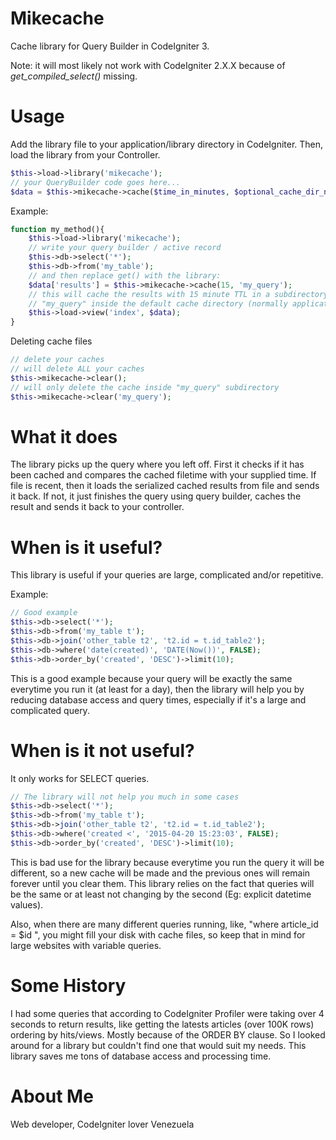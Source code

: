 # Mikecache
Cache library for Query Builder in CodeIgniter 3.

Note: it will most likely not work with CodeIgniter 2.X.X because of *get_compiled_select()* missing.

# Usage
Add the library file to your application/library directory in CodeIgniter.
Then, load the library from your Controller.

```php
$this->load->library('mikecache');
// your QueryBuilder code goes here...
$data = $this->mikecache->cache($time_in_minutes, $optional_cache_dir_name);
```
Example:
```php
function my_method(){
	$this->load->library('mikecache');
	// write your query builder / active record
	$this->db->select('*');
	$this->db->from('my_table');
	// and then replace get() with the library:
	$data['results'] = $this->mikecache->cache(15, 'my_query');
	// this will cache the results with 15 minute TTL in a subdirectory
	// "my_query" inside the default cache directory (normally application/cache/mikecache/).
	$this->load->view('index', $data);
}
```
Deleting cache files
```php
// delete your caches
// will delete ALL your caches
$this->mikecache->clear(); 
// will only delete the cache inside "my_query" subdirectory
$this->mikecache->clear('my_query');
```

# What it does
The library picks up the query where you left off. First it checks if it has been cached and compares the cached filetime with your supplied time. If file is recent, then it loads the serialized cached results from file and sends it back. If not, it just finishes the query using query builder, caches the result and sends it back to your controller.

# When is it useful?
This library is useful if your queries are large, complicated and/or repetitive.

Example:
```php
// Good example
$this->db->select('*');
$this->db->from('my_table t');
$this->db->join('other_table t2', 't2.id = t.id_table2');
$this->db->where('date(created)', 'DATE(Now())', FALSE);
$this->db->order_by('created', 'DESC')->limit(10);
```
This is a good example because your query will be exactly the same everytime you run it (at least for a day), then the library will help you by reducing database access and query times, especially if it's a large and complicated query.

# When is it not useful?
It only works for SELECT queries.
```php
// The library will not help you much in some cases
$this->db->select('*');
$this->db->from('my_table t');
$this->db->join('other_table t2', 't2.id = t.id_table2');
$this->db->where('created <', '2015-04-20 15:23:03', FALSE);
$this->db->order_by('created', 'DESC')->limit(10);
```
This is bad use for the library because everytime you run the query it will be different, so a new cache will be made and the previous ones will remain forever until you clear them.
This library relies on the fact that queries will be the same or at least not changing by the second (Eg: explicit datetime values).

Also, when there are many different queries running, like, "where article_id = $id ", you might fill your disk with cache files, so keep that in mind for large websites with variable queries.

# Some History
I had some queries that according to CodeIgniter Profiler were taking over 4 seconds to return results, like getting the latests articles (over 100K rows) ordering by hits/views. Mostly because of the ORDER BY clause. So I looked around for a library but couldn't find one that would suit my needs.
This library saves me tons of database access and processing time.

# About Me
Web developer, CodeIgniter lover
Venezuela
